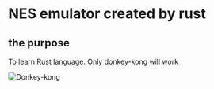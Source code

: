 # NES emulator created by rust

## the purpose
To learn Rust language.
Only donkey-kong will work


![Donkey-kong](https://cdn-ak.f.st-hatena.com/images/fotolife/j/jksy/20180213/20180213211447.gif "Donkey-kong")
